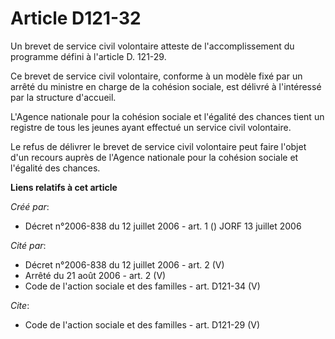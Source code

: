 # Article D121-32

Un brevet de service civil volontaire atteste de l'accomplissement du programme défini à l'article D. 121-29.

Ce brevet de service civil volontaire, conforme à un modèle fixé par un arrêté du ministre en charge de la cohésion sociale,
est délivré à l'intéressé par la structure d'accueil. 

L'Agence nationale pour la cohésion sociale et l'égalité des chances tient un registre de tous les jeunes ayant effectué un
service civil volontaire. 

Le refus de délivrer le brevet de service civil volontaire peut faire l'objet d'un recours auprès de l'Agence nationale pour
la cohésion sociale et l'égalité des chances.

**Liens relatifs à cet article**

_Créé par_:

  - Décret n°2006-838 du 12 juillet 2006 - art. 1 () JORF 13 juillet 2006

_Cité par_:

  - Décret n°2006-838 du 12 juillet 2006 - art. 2 (V)
  - Arrêté du 21 août 2006 - art. 2 (V)
  - Code de l'action sociale et des familles - art. D121-34 (V)

_Cite_:

  - Code de l'action sociale et des familles - art. D121-29 (V)

